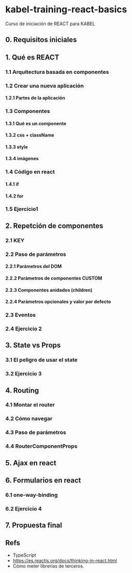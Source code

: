 # kabel-training-react-basics

Curso de iniciación de REACT para KABEL

## 0. Requisitos iniciales

## 1. Qué es REACT

### 1.1 Arquitectura basada en componentes

### 1.2 Crear una nueva aplicación

#### 1.2.1 Partes de la aplicación

### 1.3 Componentes

#### 1.3.1 Qué es un componente

#### 1.3.2 css + className

#### 1.3.3 style

#### 1.3.4 imágenes

### 1.4 Código en react

#### 1.4.1 if

#### 1.4.2 for

### 1.5 Ejercicio1

## 2. Repetción de componentes

### 2.1 KEY

### 2.2 Paso de parámetros

#### 2.2.1 Parámetros del DOM

#### 2.2.2 Parámetros de componentes CUSTOM

#### 2.2.3 Componentes anidados (children)

#### 2.2.4 Parámetros opcionales y valor por defecto

### 2.3 Eventos

### 2.4 Ejercicio 2

## 3. State vs Props

### 3.1 El peligro de usar el state

### 3.2 Ejercicio 3

## 4. Routing

### 4.1 Montar el router

### 4.2 Cómo navegar

### 4.3 Paso de parámetros

### 4.4 RouterComponentProps

## 5. Ajax en react

## 6. Formularios en react

### 6.1 one-way-binding

### 6.2 Ejercicio 4

## 7. Propuesta final

## Refs

* TypeScript
* <https://es.reactjs.org/docs/thinking-in-react.html>
* Cómo meter librerías de terceros.
  